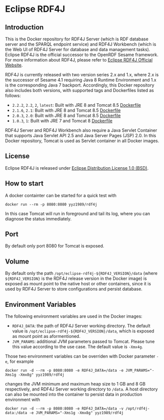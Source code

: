 # Eclipse RDF4J

## Introduction

This is the Docker repository for RDF4J Server (which is RDF database server and the SPARQL endpoint service) and RDF4J Workbench (which is the Web UI of RDF4J Server for database and data management tasks). Eclipse RDF4J is the official successor to the OpenRDF Sesame framework. For more information about RDF4J, please refer to [Eclipse RDF4J Official Website](http://rdf4j.org/).

RDF4J is currently released with two version series 2.x and 1.x, where 2.x is the successor of Sesame 4.1 requiring Java 8 Runtime Environment and 1.x is the corresponding Java 7 backport. Accordingly, this Docker repository also includes both versions, with supported tags and Dockerfiles listed as follows:
* `2.2.2`, `2.2`, `2`, `latest`: Built with JRE 8 and Tomcat 8.5 [Dockerfile](https://github.com/yyz1989/docker-rdf4j/blob/master/2/2.2.2/Dockerfile)
* `2.1.6`, `2.1`: Built with JRE 8 and Tomcat 8.5 [Dockerfile](https://github.com/yyz1989/docker-rdf4j/blob/master/2/2.1.6/Dockerfile)
* `2.0.3`, `2.0`: Built with JRE 8 and Tomcat 8.5 [Dockerfile](https://github.com/yyz1989/docker-rdf4j/blob/master/2/2.0.3/Dockerfile)
* `1.0.3`, `1`: Built with JRE 7 and Tomcat 8 [Dockerfile](https://github.com/yyz1989/docker-rdf4j/blob/master/1/1.0.3/Dockerfile)

RDF4J Server and RDF4J Workbench also require a Java Servlet Container that supports Java Servlet API 2.5 and Java Server Pages (JSP) 2.0. In this Docker repository, Tomcat is used as Servlet container in all Docker images.

## License

Eclipse RDF4J is released under [Eclipse Distribution License 1.0 (BSD)](https://projects.eclipse.org/content/eclipse-distribution-license-1.0-bsd).

## How to start

A docker containter can be started for a quick test with
```
docker run --rm -p 8080:8080 yyz1989/rdf4j
```
In this case Tomcat will run in foreground and tail its log, where you can diagnose the status immediately.

## Port

By default only port 8080 for Tomcat is exposed.

## Volume

By default only the path `/opt/eclipse-rdf4j-${RDF4J_VERSION}/data` (where `${RDF4J_VERSION}` is the RDF4J release version in the Docker image) is exposed as mount point to the native host or other containers, since it is used by RDF4J Server to store configurations and persist database.

## Environment Variables

The following environment variables are used in the Docker images:
* `RDF4J_DATA`: the path of RDF4J Server working directory. The default value is `/opt/eclipse-rdf4j-${RDF4J_VERSION}/data`, which is exposed as mount point as aformentioned.
* `JVM_PARAMS`: additional JVM parameters passed to Tomcat. Please tune this value according to the use case. The default value is `-Xmx4g`.

Those two environment variables can be overriden with Docker parameter ```-e```, for example
```
docker run -d --rm -p 8080:8080 -e RDF4J_DATA=/data -e JVM_PARAMS="-Xms1g -Xmx8g" yyz1989/rdf4j
```
changes the JVM minimum and maximum heap size to 1 GB and 8 GB respectively, and RDF4J Server working directory to `/data`. A host directory can also be mounted into the container to persist data in production environment with
```
docker run -d --rm -p 8080:8080 -e RDF4J_DATA=/data -v /opt/rdf4j-data:/data -e JVM_PARAMS="-Xms1g -Xmx8g" yyz1989/rdf4j
```
